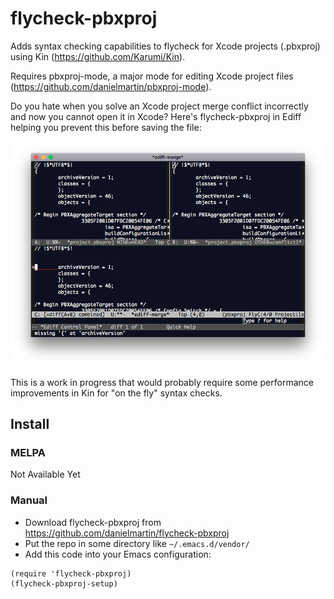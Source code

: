 # flycheck-pbxproj

Adds syntax checking capabilities to flycheck for Xcode projects
(.pbxproj) using Kin (https://github.com/Karumi/Kin).

Requires pbxproj-mode, a major mode for editing Xcode project files
(https://github.com/danielmartin/pbxproj-mode).

Do you hate when you solve an Xcode project merge conflict incorrectly
and now you cannot open it in Xcode? Here's flycheck-pbxproj in Ediff
helping you prevent this before saving the file:

![flycheck-pbxproj in action inside Ediff](https://raw.githubusercontent.com/danielmartin/flycheck-pbxproj/master/Screenshot.png)

This is a work in progress that would probably require some
performance improvements in Kin for "on the fly" syntax checks.

## Install

### MELPA

Not Available Yet

### Manual

* Download flycheck-pbxproj from https://github.com/danielmartin/flycheck-pbxproj
* Put the repo in some directory like `~/.emacs.d/vendor/`
* Add this code into your Emacs configuration:

```
(require 'flycheck-pbxproj)
(flycheck-pbxproj-setup)
```
